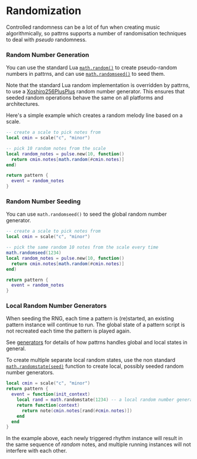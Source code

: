 # Randomization

Controlled randomness can be a lot of fun when creating music algorithmically, so pattrns supports a number of randomisation techniques to deal with *pseudo* randomness. 

### Random Number Generation

You can use the standard Lua [`math.random()`](https://www.lua.org/pil/18.html) to create pseudo-random numbers in pattrns, and can use [`math.randomseed()`](https://www.lua.org/pil/18.html) to seed them. 

Note that the standard Lua random implementation is overridden by pattrns, to use a [Xoshiro256PlusPlus](https://docs.rs/rand_xoshiro/latest/rand_xoshiro/struct.Xoshiro256PlusPlus.html) random number generator. This ensures that seeded random operations behave the same on all platforms and architectures.

Here's a simple example which creates a random melody line based on a scale.

```lua
-- create a scale to pick notes from
local cmin = scale("c", "minor")

-- pick 10 random notes from the scale
local random_notes = pulse.new(10, function()
  return cmin.notes[math.random(#cmin.notes)] 
end)

return pattern {
  event = random_notes
}
```

### Random Number Seeding

You can use `math.randomseed()` to seed the global random number generator.

```lua
-- create a scale to pick notes from
local cmin = scale("c", "minor")

-- pick the same random 10 notes from the scale every time
math.randomseed(1234)
local random_notes = pulse.new(10, function() 
  return cmin.notes[math.random(#cmin.notes)] 
end)

return pattern {
  event = random_notes
}
```

### Local Random Number Generators

When seeding the RNG, each time a pattern is (re)started, an existing pattern instance will continue to run. The global state of a pattern script is not recreated each time the pattern is played again. 

See [generators](./generators.md) for details of how pattrns handles global and local states in general.

To create multiple separate local random states, use the non standard [`math.randomstate(seed)`](../API/modules/math.md#randomstate) function to create local, possibly seeded random number generators. 

```lua
local cmin = scale("c", "minor")
return pattern {
  event = function(init_context) 
    local rand = math.randomstate(1234) -- a local random number generator
    return function(context) 
      return note(cmin.notes[rand(#cmin.notes)])
    end
  end
}
```

In the example above, each newly triggered rhythm instance will result in the same sequence of *random* notes, and multiple running instances will not interfere with each other.
